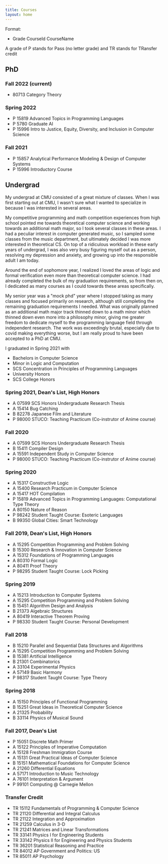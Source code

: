 ```yaml
---
title: Courses
layout: home
---
```


Format:

- Grade CourseId CourseName

A grade of P stands for Pass (no letter grade) and TR stands for TRansfer credit

## PhD

### Fall 2022 (current)

- 80713 Category Theory

### Spring 2022

- P 15819 Advanced Topics in Programming Languages
- P 5780 Graduate AI
- P 15996 Intro to Justice, Equity, Diversity, and Inclusion in Computer Science

### Fall 2021

- P 15857 Analytical Performance Modeling & Design of Computer Systems
- P 15996 Introductory Course

## Undergrad

My undergrad at CMU consisted of a great mixture of classes. When I was first starting out at CMU, I wasn't sure what I wanted to specialize in because I was interested in several areas.

My competitive programming and math competition experiences from high school pointed me towards theoretical computer science and working towards an additional math major, so I took several classes in these areas. I had a peculiar interest in computer generated music, so I sampled some classes from the music department, but ultimately decided I was more interested in theoretical CS. On top of a ridiculous workload in these early years of undergrad, I was also very busy figuring myself out as a person, resolving my depression and anxiety, and growing up into the responsible adult I am today.

Around the end of sophomore year, I realized I loved the areas of logic and formal verification even more than theoretical computer science. I had already completed the bulk of my graduation requirements, so from then on, I dedicated as many courses as I could towards these areas specifically.

My senior year was a "mock phd" year where I stopped taking as many classes and focused primarily on research, although still completing the remaining graduation requirements I needed. What was originally planned as an additional math major track thinned down to a math minor which thinned down even more into a philosophy minor, giving me greater freedom to dedicate myself to the programming language field through independent research. The work was exceedingly brutal, especially due to covid making everything worse, but I am really proud to have been accepted to a PhD at CMU.

I graduated in Spring 2021 with
- Bachelors in Computer Science
- Minor in Logic and Computation
- SCS Concentration in Principles of Programming Languages
- University Honors
- SCS College Honors

### Spring 2021, Dean's List, High Honors

- A 07599 SCS Honors Undergraduate Research Thesis
- A 15414 Bug Catching
- B 82278 Japanese Film and Literature
- P 98000 STUCO: Teaching Practicum (Co-instrutor of Anime course)

### Fall 2020

- A 07599 SCS Honors Undergraduate Research Thesis
- B 15411 Compiler Design
- A 15591 Independent Study in Computer Science
- P 98000 STUCO: Teaching Practicum  (Co-instrutor of Anime course)

### Spring 2020

- A 15317 Constructive Logic
- A 15400 Research Practicum in Computer Science
- A 15417 HOT Compilation
- P 15819 Advanced Topics in Programming Languages: Computational Type Theory
- A 80150 Nature of Reason
- P 98242 Student Taught Course: Esoteric Languages
- B 99350 Global Cities: Smart Technology

### Fall 2019, Dean's List, High Honors

- A 15295 Competition Programming and Problem Solving
- B 15300 Research & Innovation in Computer Science
- A 15312 Foundations of Programming Languages
- A 80310 Formal Logic
- A 80411 Proof Theory
- P 98295 Student Taught Course: Lock Picking

### Spring 2019

- A 15213 Introduction to Computer Systems
- A 15295 Competition Programming and Problem Solving
- B 15451 Algorithm Design and Analysis
- B 21373 Algebraic Structures
- A 80419 Interactive Theorem Proving
- P 98330 Student Taught Course: Personal Development

### Fall 2018

- B 15210 Parallel and Sequential Data Structures and Algorithms
- A 15295 Competition Programming and Problem Solving
- B 15381 Artificial Intelligence
- B 21301 Combinatorics
- A 33104 Experimental Physics
- A 57149 Basic Harmony
- P 98317 Student Taught Course: Type Theory

### Spring 2018

- A 15150 Principles of Functional Programming
- B 15251 Great Ideas in Theoretical Computer Science
- A 21325 Probability
- B 33114 Physics of Musical Sound

### Fall 2017, Dean's List

- P 15051 Discrete Math Primer
- A 15122 Principles of Imperative Computation
- A 15128 Freshman Immigration Course
- A 15131 Great Practical Ideas of Computer Science
- B 15151 Mathematical Foundations for Computer Science
- A 21260 Differential Equations
- A 57171 Introduction to Music Technology
- A 76101 Interpretation & Argument
- P 99101 Computing @ Carnegie Mellon

### Transfer Credit

- TR 15112 Fundamentals of Programming & Computer Science
- TR 21120 Differential and Integral Calculus
- TR 21122 Integration and Approximation
- TR 21259 Calculus in 3-D 
- TR 21241 Matrices and Linear Transformations
- TR 33141 Physics I for Engineering Students
- TR 33142 Physics II for Engineering and Physics Students
- TR 36201 Statistical Reasoning and Practice
- TR 84012 AP Government and Politics: US
- TR 85011 AP Psychology